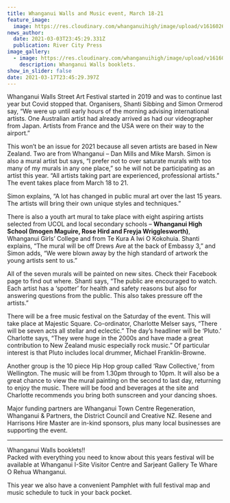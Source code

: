 ```yaml
---
title: Whanganui Walls and Music event, March 18-21
feature_image:
  image: https://res.cloudinary.com/whanganuihigh/image/upload/v1616026007/News/155808052_3855456021160034_4394739102191148606_o.jpg
news_author:
  date: 2021-03-03T23:45:29.331Z
  publication: River City Press
image_gallery:
  - image: https://res.cloudinary.com/whanganuihigh/image/upload/v1616026024/News/159331673_925708101499687_5608822115618204510_o.jpg
    description: Whanganui Walls booklets.
show_in_slider: false
date: 2021-03-17T23:45:29.397Z
---
```

Whanganui Walls Street Art Festival started in 2019 and was to continue last year but Covid stopped that. Organisers, Shanti Sibbing and Simon Ormerod say, “We were up until early hours of the morning advising international artists. One Australian artist had already arrived as had our videographer from Japan. Artists from France and the USA were on their way to the airport.”

This won’t be an issue for 2021 because all seven artists are based in New Zealand. Two are from Whanganui – Dan Mills and Mike Marsh. Simon is also a mural artist but says, “I prefer not to over saturate murals with too many of my murals in any one place,” so he will not be participating as an artist this year. “All artists taking part are experienced, professional artists.” The event takes place from March 18 to 21.

Simon explains, “A lot has changed in public mural art over the last 15 years. The artists will bring their own unique styles and techniques.” 

There is also a youth art mural to take place with eight aspiring artists selected from UCOL and local secondary schools – **Whanganui High School (Imogen Maguire, Rose Hird and Freyja Wrigglesworth)**, Whanganui Girls’ College and from Te Kura A Iwi O Kokohuia. Shanti explains, “The mural will be off Drews Ave at the back of Embassy 3,” and Simon adds, “We were blown away by the high standard of artwork the young artists sent to us.” 

All of the seven murals will be painted on new sites. Check their Facebook page to find out where. Shanti says, “The public are encouraged to watch. Each artist has a ‘spotter’ for health and safety reasons but also for answering questions from the public. This also takes pressure off the artists.”

There will be a free music festival on the Saturday of the event. This will take place at Majestic Square. Co-ordinator, Charlotte Melser says, “There will be seven acts all stellar and eclectic.” The day’s headliner will be ‘Pluto.’ Charlotte says, “They were huge in the 2000s and have made a great contribution to New Zealand music especially rock music.” Of particular interest is that Pluto includes local drummer, Michael Franklin-Browne.  

Another group is the 10 piece Hip Hop group called ‘Raw Collective,’ from Wellington. The music will be from 1.30pm through to 10pm. It will also be a great chance to view the mural painting on the second to last day, returning to enjoy the music.
There will be food and beverages at the site and Charlotte recommends you bring both sunscreen and your dancing shoes.

Major funding partners are Whanganui Town Centre Regeneration, Whanganui & Partners, the District Council and Creative NZ. Resene and Harrisons Hire Master are in-kind sponsors, plus many local businesses are supporting the event.

___________________________

Whanganui Walls booklets!!  
Packed with everything you need to know about this years festival will be available at Whanganui I-Site Visitor Centre and Sarjeant Gallery Te Whare O Rehua Whanganui.

This year we also have a convenient Pamphlet with full festival map and music schedule to tuck in your back pocket.